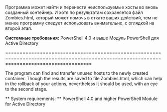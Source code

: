 Программа может найти и перенести неиспользуемые хосты во вновь созданный контейнер. И хотя по результатам сохраняется файл Zombies.html, который может помочь в откате ваших действий, тем не менее программу следует использовать внимательно, с оглядкой на второй этап.

**Системные требования:**
PowerShell 4.0 и выше
Модуль PowerShell для Active Directory

==========================================================================================================================================

The program can find and transfer unused hosts to the newly created container. Though the results are saved to file Zombies.html, which can help in the rollback of your actions, nevertheless it should be used, with an eye to the second stage.

** System requirements: **
PowerShell 4.0 and higher
PowerShell Module for Active Directory
